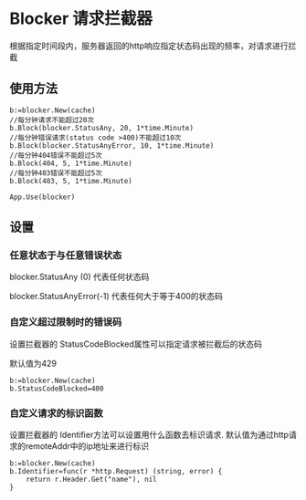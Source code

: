 # Blocker 请求拦截器
根据指定时间段内，服务器返回的http响应指定状态码出现的频率，对请求进行拦截

## 使用方法
    b:=blocker.New(cache)
    //每分钟请求不能超过20次
    b.Block(blocker.StatusAny, 20, 1*time.Minute)
    //每分钟错误请求(status code >400)不能超过10次
    b.Block(blocker.StatusAnyError, 10, 1*time.Minute)
    //每分钟404错误不能超过5次
	b.Block(404, 5, 1*time.Minute)
    //每分钟403错误不能超过5次
	b.Block(403, 5, 1*time.Minute)

    App.Use(blocker)


## 设置
### 任意状态于与任意错误状态
blocker.StatusAny (0) 代表任何状态码

blocker.StatusAnyError(-1) 代表任何大于等于400的状态码

### 自定义超过限制时的错误码

设置拦截器的 StatusCodeBlocked属性可以指定请求被拦截后的状态码

默认值为429

    b:=blocker.New(cache)
    b.StatusCodeBlocked=400

### 自定义请求的标识函数

设置拦截器的 Identifier方法可以设置用什么函数去标识请求.
默认值为通过http请求的remoteAddr中的ip地址来进行标识

    b:=blocker.New(cache)
    b.Identifier=func(r *http.Request) (string, error) {
    	return r.Header.Get("name"), nil
    }

